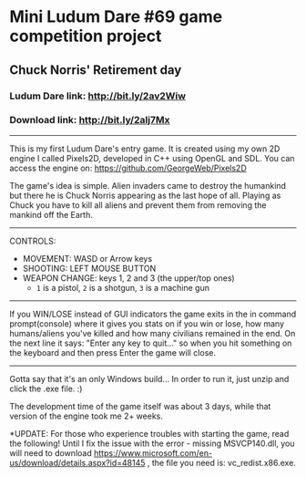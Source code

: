 # Mini Ludum Dare #69 game competition project
## Chuck Norris' Retirement day
### Ludum Dare link: http://bit.ly/2av2Wiw
### Download link: http://bit.ly/2aIj7Mx

----------------------------------------------------------------------- 

This is my first Ludum Dare's entry game. 
It is created using my own 2D engine I called Pixels2D, developed in C++ using OpenGL and SDL. 
You can access the engine on: https://github.com/GeorgeWeb/Pixels2D 

The game's idea is simple. Alien invaders came to destroy the humankind but there he is Chuck Norris appearing as the last hope of all. Playing as Chuck you have to kill all aliens and prevent them from removing the mankind off the Earth. 

----------------------------------------------------------------------- 
CONTROLS: 
- MOVEMENT: WASD or Arrow keys 
- SHOOTING: LEFT MOUSE BUTTON 
- WEAPON CHANGE: keys 1, 2 and 3 (the upper/top ones) 
  - `1` is a pistol, `2` is a shotgun, `3` is a machine gun

----------------------------------------------------------------------- 

If you WIN/LOSE instead of GUI indicators the game exits in the in command prompt(console) where it gives you stats on if you win or lose, how many humans/aliens you've killed and how many civilians remained in the end. On the next line it says: "Enter any key to quit..." so when you hit something on the keyboard and then press Enter the game will close. 

------------------------------------------------------------------------ 

Gotta say that it's an only Windows build... 
In order to run it, just unzip and click the .exe file. :) 

The development time of the game itself was about 3 days, while that version of the engine took me 2+ weeks. 

*UPDATE: For those who experience troubles with starting the game, read the following! Until I fix the issue with the error - missing MSVCP140.dll, you will need to download https://www.microsoft.com/en-us/download/details.aspx?id=48145 , the file you need is: vc_redist.x86.exe.
